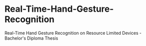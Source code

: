 # Real-Time-Hand-Gesture-Recognition
Real-Time Hand Gesture Recognition on Resource Limited Devices - Bachelor's Diploma Thesis
